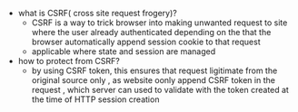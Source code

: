 - what is CSRF( cross site request frogery)? 
    -  CSRF is a way to trick browser into making unwanted request to site where the user already authenticated depending on the that the browser automatically append session cookie to that request
    - applicable where state and session are managed
- how to protect from CSRF?
     - by using CSRF token, this ensures that request ligitimate from the original source only , as website oonly append CSRF token in the request , which server can used to validate with the token created at the time of HTTP session creation
 